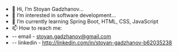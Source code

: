 - 👋 Hi, I’m Stoyan Gadzhanov...
- 👀 I’m interested in software development...
- 🌱 I’m currently learning Spring Boot, HTML, CSS, JavaScript
- 📫 How to reach me: 
- -- email - stoyan.gadzhanov@gmail.com 
- -- linkedin - http://linkedin.com/in/stoyan-gadzhanov-b62035238

<!---
sgadzhanov/sgadzhanov is a ✨ special ✨ repository because its `README.md` (this file) appears on your GitHub profile.
You can click the Preview link to take a look at your changes.
--->
